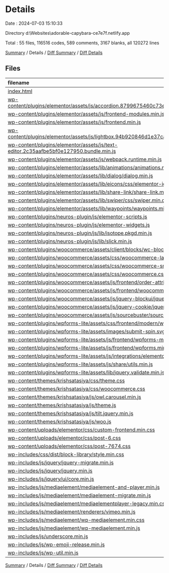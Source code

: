 # Details

Date : 2024-07-03 15:10:33

Directory d:\\Websites\\adorable-capybara-ce7e7f.netlify.app

Total : 55 files,  116516 codes, 589 comments, 3167 blanks, all 120272 lines

[Summary](results.md) / Details / [Diff Summary](diff.md) / [Diff Details](diff-details.md)

## Files
| filename | language | code | comment | blank | total |
| :--- | :--- | ---: | ---: | ---: | ---: |
| [index.html](/index.html) | HTML | 11,362 | 30 | 755 | 12,147 |
| [wp-content/plugins/elementor/assets/js/accordion.8799675460c73eb48972.bundle.min.js](/wp-content/plugins/elementor/assets/js/accordion.8799675460c73eb48972.bundle.min.js) | JavaScript | 179 | 1 | 1 | 181 |
| [wp-content/plugins/elementor/assets/js/frontend-modules.min.js](/wp-content/plugins/elementor/assets/js/frontend-modules.min.js) | JavaScript | 3,514 | 1 | 1 | 3,516 |
| [wp-content/plugins/elementor/assets/js/frontend.min.js](/wp-content/plugins/elementor/assets/js/frontend.min.js) | JavaScript | 1,911 | 1 | 2 | 1,914 |
| [wp-content/plugins/elementor/assets/js/lightbox.94b920846d1e37cafb78.bundle.min.js](/wp-content/plugins/elementor/assets/js/lightbox.94b920846d1e37cafb78.bundle.min.js) | JavaScript | 1,225 | 1 | 1 | 1,227 |
| [wp-content/plugins/elementor/assets/js/text-editor.2c35aafbe5bf0e127950.bundle.min.js](/wp-content/plugins/elementor/assets/js/text-editor.2c35aafbe5bf0e127950.bundle.min.js) | JavaScript | 64 | 1 | 1 | 66 |
| [wp-content/plugins/elementor/assets/js/webpack.runtime.min.js](/wp-content/plugins/elementor/assets/js/webpack.runtime.min.js) | JavaScript | 239 | 1 | 1 | 241 |
| [wp-content/plugins/elementor/assets/lib/animations/animations.min.css](/wp-content/plugins/elementor/assets/lib/animations/animations.min.css) | CSS | 1,154 | 0 | 1 | 1,155 |
| [wp-content/plugins/elementor/assets/lib/dialog/dialog.min.js](/wp-content/plugins/elementor/assets/lib/dialog/dialog.min.js) | JavaScript | 549 | 2 | 1 | 552 |
| [wp-content/plugins/elementor/assets/lib/eicons/css/elementor-icons.min.css](/wp-content/plugins/elementor/assets/lib/eicons/css/elementor-icons.min.css) | CSS | 1,409 | 1 | 1 | 1,411 |
| [wp-content/plugins/elementor/assets/lib/share-link/share-link.min.js](/wp-content/plugins/elementor/assets/lib/share-link/share-link.min.js) | JavaScript | 121 | 0 | 1 | 122 |
| [wp-content/plugins/elementor/assets/lib/swiper/css/swiper.min.css](/wp-content/plugins/elementor/assets/lib/swiper/css/swiper.min.css) | CSS | 464 | 0 | 1 | 465 |
| [wp-content/plugins/elementor/assets/lib/waypoints/waypoints.min.js](/wp-content/plugins/elementor/assets/lib/waypoints/waypoints.min.js) | JavaScript | 458 | 0 | 1 | 459 |
| [wp-content/plugins/neuros-plugin/js/elementor-scripts.js](/wp-content/plugins/neuros-plugin/js/elementor-scripts.js) | JavaScript | 237 | 47 | 21 | 305 |
| [wp-content/plugins/neuros-plugin/js/elementor-widgets.js](/wp-content/plugins/neuros-plugin/js/elementor-widgets.js) | JavaScript | 257 | 5 | 10 | 272 |
| [wp-content/plugins/neuros-plugin/js/lib/isotope.pkgd.min.js](/wp-content/plugins/neuros-plugin/js/lib/isotope.pkgd.min.js) | JavaScript | 1,807 | 9 | 2 | 1,818 |
| [wp-content/plugins/neuros-plugin/js/lib/slick.min.js](/wp-content/plugins/neuros-plugin/js/lib/slick.min.js) | JavaScript | 1,894 | 16 | 2 | 1,912 |
| [wp-content/plugins/woocommerce/assets/client/blocks/wc-blocks.css](/wp-content/plugins/woocommerce/assets/client/blocks/wc-blocks.css) | CSS | 536 | 0 | 1 | 537 |
| [wp-content/plugins/woocommerce/assets/css/woocommerce-layout.css](/wp-content/plugins/woocommerce/assets/css/woocommerce-layout.css) | CSS | 647 | 0 | 1 | 648 |
| [wp-content/plugins/woocommerce/assets/css/woocommerce-smallscreen.css](/wp-content/plugins/woocommerce/assets/css/woocommerce-smallscreen.css) | CSS | 215 | 0 | 1 | 216 |
| [wp-content/plugins/woocommerce/assets/css/woocommerce.css](/wp-content/plugins/woocommerce/assets/css/woocommerce.css) | CSS | 3,174 | 0 | 1 | 3,175 |
| [wp-content/plugins/woocommerce/assets/js/frontend/order-attribution.min.js](/wp-content/plugins/woocommerce/assets/js/frontend/order-attribution.min.js) | JavaScript | 120 | 0 | 1 | 121 |
| [wp-content/plugins/woocommerce/assets/js/frontend/woocommerce.min.js](/wp-content/plugins/woocommerce/assets/js/frontend/woocommerce.min.js) | JavaScript | 82 | 0 | 1 | 83 |
| [wp-content/plugins/woocommerce/assets/js/jquery-blockui/jquery.blockUI.min.js](/wp-content/plugins/woocommerce/assets/js/jquery-blockui/jquery.blockUI.min.js) | JavaScript | 449 | 13 | 1 | 463 |
| [wp-content/plugins/woocommerce/assets/js/jquery-cookie/jquery.cookie.min.js](/wp-content/plugins/woocommerce/assets/js/jquery-cookie/jquery.cookie.min.js) | JavaScript | 73 | 7 | 1 | 81 |
| [wp-content/plugins/woocommerce/assets/js/sourcebuster/sourcebuster.min.js](/wp-content/plugins/woocommerce/assets/js/sourcebuster/sourcebuster.min.js) | JavaScript | 996 | 0 | 2 | 998 |
| [wp-content/plugins/wpforms-lite/assets/css/frontend/modern/wpforms-full.min.css](/wp-content/plugins/wpforms-lite/assets/css/frontend/modern/wpforms-full.min.css) | CSS | 5,201 | 0 | 1 | 5,202 |
| [wp-content/plugins/wpforms-lite/assets/images/submit-spin.svg](/wp-content/plugins/wpforms-lite/assets/images/submit-spin.svg) | XML | 1 | 0 | 0 | 1 |
| [wp-content/plugins/wpforms-lite/assets/js/frontend/wpforms-modern.min.js](/wp-content/plugins/wpforms-lite/assets/js/frontend/wpforms-modern.min.js) | JavaScript | 216 | 0 | 1 | 217 |
| [wp-content/plugins/wpforms-lite/assets/js/frontend/wpforms.min.js](/wp-content/plugins/wpforms-lite/assets/js/frontend/wpforms.min.js) | JavaScript | 2,007 | 0 | 1 | 2,008 |
| [wp-content/plugins/wpforms-lite/assets/js/integrations/elementor/frontend.min.js](/wp-content/plugins/wpforms-lite/assets/js/integrations/elementor/frontend.min.js) | JavaScript | 30 | 0 | 1 | 31 |
| [wp-content/plugins/wpforms-lite/assets/js/share/utils.min.js](/wp-content/plugins/wpforms-lite/assets/js/share/utils.min.js) | JavaScript | 65 | 0 | 1 | 66 |
| [wp-content/plugins/wpforms-lite/assets/lib/jquery.validate.min.js](/wp-content/plugins/wpforms-lite/assets/lib/jquery.validate.min.js) | JavaScript | 1,232 | 3 | 1 | 1,236 |
| [wp-content/themes/krishsatasiya/css/theme.css](/wp-content/themes/krishsatasiya/css/theme.css) | CSS | 26,663 | 214 | 2,175 | 29,052 |
| [wp-content/themes/krishsatasiya/css/woocommerce.css](/wp-content/themes/krishsatasiya/css/woocommerce.css) | CSS | 10,275 | 36 | 64 | 10,375 |
| [wp-content/themes/krishsatasiya/js/owl.carousel.min.js](/wp-content/themes/krishsatasiya/js/owl.carousel.min.js) | JavaScript | 2,045 | 5 | 5 | 2,055 |
| [wp-content/themes/krishsatasiya/js/theme.js](/wp-content/themes/krishsatasiya/js/theme.js) | JavaScript | 685 | 22 | 58 | 765 |
| [wp-content/themes/krishsatasiya/js/tilt.jquery.min.js](/wp-content/themes/krishsatasiya/js/tilt.jquery.min.js) | JavaScript | 298 | 0 | 1 | 299 |
| [wp-content/themes/krishsatasiya/js/woo.js](/wp-content/themes/krishsatasiya/js/woo.js) | JavaScript | 319 | 31 | 20 | 370 |
| [wp-content/uploads/elementor/css/custom-frontend.min.css](/wp-content/uploads/elementor/css/custom-frontend.min.css) | CSS | 7,798 | 0 | 1 | 7,799 |
| [wp-content/uploads/elementor/css/post-6.css](/wp-content/uploads/elementor/css/post-6.css) | CSS | 47 | 0 | 1 | 48 |
| [wp-content/uploads/elementor/css/post-7674.css](/wp-content/uploads/elementor/css/post-7674.css) | CSS | 3,029 | 0 | 1 | 3,030 |
| [wp-includes/css/dist/block-library/style.min.css](/wp-includes/css/dist/block-library/style.min.css) | CSS | 4,353 | 10 | 1 | 4,364 |
| [wp-includes/js/jquery/jquery-migrate.min.js](/wp-includes/js/jquery/jquery-migrate.min.js) | JavaScript | 861 | 1 | 1 | 863 |
| [wp-includes/js/jquery/jquery.min.js](/wp-includes/js/jquery/jquery.min.js) | JavaScript | 5,405 | 1 | 2 | 5,408 |
| [wp-includes/js/jquery/ui/core.min.js](/wp-includes/js/jquery/ui/core.min.js) | JavaScript | 982 | 103 | 1 | 1,086 |
| [wp-includes/js/mediaelement/mediaelement-and-player.min.js](/wp-includes/js/mediaelement/mediaelement-and-player.min.js) | JavaScript | 8,743 | 11 | 8 | 8,762 |
| [wp-includes/js/mediaelement/mediaelement-migrate.min.js](/wp-includes/js/mediaelement/mediaelement-migrate.min.js) | JavaScript | 55 | 0 | 1 | 56 |
| [wp-includes/js/mediaelement/mediaelementplayer-legacy.min.css](/wp-includes/js/mediaelement/mediaelementplayer-legacy.min.css) | CSS | 664 | 0 | 1 | 665 |
| [wp-includes/js/mediaelement/renderers/vimeo.min.js](/wp-includes/js/mediaelement/renderers/vimeo.min.js) | JavaScript | 419 | 11 | 1 | 431 |
| [wp-includes/js/mediaelement/wp-mediaelement.min.css](/wp-includes/js/mediaelement/wp-mediaelement.min.css) | CSS | 238 | 0 | 1 | 239 |
| [wp-includes/js/mediaelement/wp-mediaelement.min.js](/wp-includes/js/mediaelement/wp-mediaelement.min.js) | JavaScript | 68 | 0 | 1 | 69 |
| [wp-includes/js/underscore.min.js](/wp-includes/js/underscore.min.js) | JavaScript | 1,294 | 1 | 1 | 1,296 |
| [wp-includes/js/wp-emoji-release.min.js](/wp-includes/js/wp-emoji-release.min.js) | JavaScript | 312 | 3 | 2 | 317 |
| [wp-includes/js/wp-util.min.js](/wp-includes/js/wp-util.min.js) | JavaScript | 75 | 1 | 1 | 77 |

[Summary](results.md) / Details / [Diff Summary](diff.md) / [Diff Details](diff-details.md)